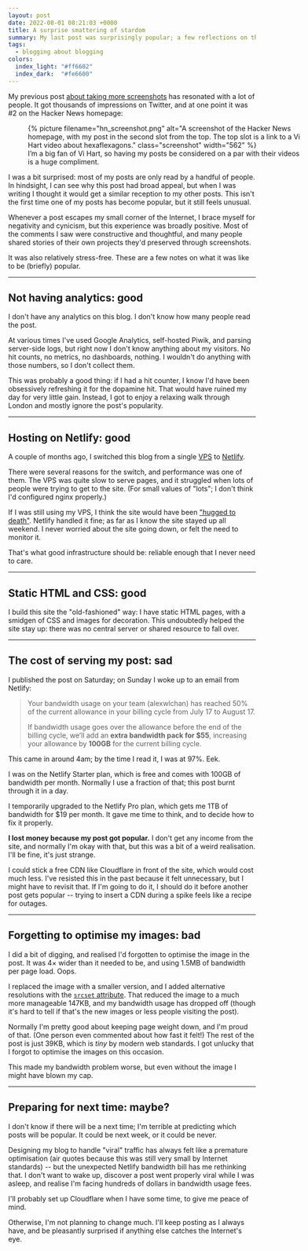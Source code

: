 ```yaml
---
layout: post
date: 2022-08-01 08:21:03 +0000
title: A surprise smattering of stardom
summary: My last post was surprisingly popular; a few reflections on the experience.
tags:
  - blogging about blogging
colors:
  index_light: "#ff6602"
  index_dark:  "#fe6600"
---
```


My previous post [about taking more screenshots][screenshots] has resonated with a lot of people.
It got thousands of impressions on Twitter, and at one point it was #2 on the Hacker News homepage:

<figure style="width: 562px;">
  {%
    picture
    filename="hn_screenshot.png"
    alt="A screenshot of the Hacker News homepage, with my post in the second slot from the top. The top slot is a link to a Vi Hart video about hexaflexagons."
    class="screenshot"
    width="562"
  %}
  <figcaption>
    I’m a big fan of Vi Hart, so having my posts be considered on a par with their videos is a huge compliment.
  </figcaption>
</figure>

I was a bit surprised: most of my posts are only read by a handful of people.
In hindsight, I can see why this post had broad appeal, but when I was writing I thought it would get a similar reception to my other posts.
This isn't the first time one of my posts has become popular, but it still feels unusual.

Whenever a post escapes my small corner of the Internet, I brace myself for negativity and cynicism, but this experience was broadly positive.
Most of the comments I saw were constructive and thoughtful, and many people shared stories of their own projects they'd preserved through screenshots.

It was also relatively stress-free.
These are a few notes on what it was like to be (briefly) popular.

[screenshots]: /2022/screenshots/

---

## Not having analytics: good

I don't have any analytics on this blog.
I don't know how many people read the post.

At various times I've used Google Analytics, self-hosted Piwik, and parsing server-side logs, but right now I don't know anything about my visitors.
No hit counts, no metrics, no dashboards, nothing.
I wouldn't do anything with those numbers, so I don't collect them.

This was probably a good thing: if I had a hit counter, I know I'd have been obsessively refreshing it for the dopamine hit.
That would have ruined my day for very little gain.
Instead, I got to enjoy a relaxing walk through London and mostly ignore the post's popularity.

---

## Hosting on Netlify: good

A couple of months ago, I switched this blog from a single [VPS] to [Netlify].

There were several reasons for the switch, and performance was one of them.
The VPS was quite slow to serve pages, and it struggled when lots of people were trying to get to the site.
(For small values of "lots"; I don't think I'd configured nginx properly.)

If I was still using my VPS, I think the site would have been ["hugged to death"][hug].
Netlify handled it fine; as far as I know the site stayed up all weekend.
I never worried about the site going down, or felt the need to monitor it.

That's what good infrastructure should be: reliable enough that I never need to care.

[VPS]: https://en.wikipedia.org/wiki/Virtual_private_server
[Netlify]: https://www.netlify.com
[hug]: https://en.wikipedia.org/wiki/Slashdot_effect

---

## Static HTML and CSS: good

I build this site the "old-fashioned" way: I have static HTML pages, with a smidgen of CSS and images for decoration.
This undoubtedly helped the site stay up: there was no central server or shared resource to fall over.

---

## The cost of serving my post: sad

I published the post on Saturday; on Sunday I woke up to an email from Netlify:

> Your bandwidth usage on your team (alexwlchan) has reached 50% of the current allowance in your billing cycle from July 17 to August 17.
>
> If bandwidth usage goes over the allowance before the end of the billing cycle, we’ll add an **extra bandwidth pack for $55**, increasing your allowance by **100GB** for the current billing cycle.

This came in around 4am; by the time I read it, I was at 97%. Eek.

I was on the Netlify Starter plan, which is free and comes with 100GB of bandwidth per month.
Normally I use a fraction of that; this post burnt through it in a day.

I temporarily upgraded to the Netlify Pro plan, which gets me 1TB of bandwidth for $19 per month.
It gave me time to think, and to decide how to fix it properly.

**I lost money because my post got popular.**
I don't get any income from the site, and normally I'm okay with that, but this was a bit of a weird realisation.
I'll be fine, it's just strange.

I could stick a free CDN like Cloudflare in front of the site, which would cost much less.
I've resisted this in the past because it felt unnecessary, but I might have to revisit that.
If I'm going to do it, I should do it before another post gets popular -- trying to insert a CDN during a spike feels like a recipe for outages.

---

## Forgetting to optimise my images: bad

I did a bit of digging, and realised I'd forgotten to optimise the image in the post.
It was 4× wider than it needed to be, and using 1.5MB of bandwidth per page load.
Oops.

I replaced the image with a smaller version, and I added alternative resolutions with the [`srcset` attribute][srcset].
That reduced the image to a much more manageable 147KB, and my bandwidth usage has dropped off (though it's hard to tell if that's the new images or less people visiting the post).

Normally I'm pretty good about keeping page weight down, and I'm proud of that.
(One person even commented about how fast it felt!)
The rest of the post is just 39KB, which is *tiny* by modern web standards.
I got unlucky that I forgot to optimise the images on this occasion.

This made my bandwidth problem worse, but even without the image I might have blown my cap.

[srcset]: https://developer.mozilla.org/en-US/docs/Web/HTML/Element/img#attr-srcset

---

## Preparing for next time: maybe?

I don't know if there will be a next time; I'm terrible at predicting which posts will be popular.
It could be next week, or it could be never.

Designing my blog to handle "viral" traffic has always felt like a premature optimisation (air quotes because this was still very small by Internet standards) -- but the unexpected Netlify bandwidth bill has me rethinking that.
I don't want to wake up, discover a post went properly viral while I was asleep, and realise I'm facing hundreds of dollars in bandwidth usage fees.

I'll probably set up Cloudflare when I have some time, to give me peace of mind.

Otherwise, I'm not planning to change much.
I'll keep posting as I always have, and be pleasantly surprised if anything else catches the Internet's eye.
